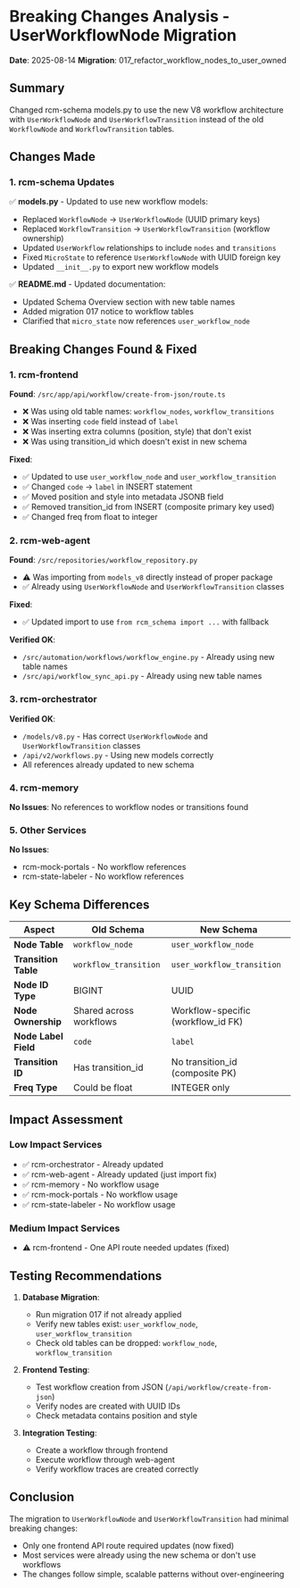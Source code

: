 # Breaking Changes Analysis - UserWorkflowNode Migration

**Date**: 2025-08-14
**Migration**: 017_refactor_workflow_nodes_to_user_owned

## Summary

Changed rcm-schema models.py to use the new V8 workflow architecture with `UserWorkflowNode` and `UserWorkflowTransition` instead of the old `WorkflowNode` and `WorkflowTransition` tables.

## Changes Made

### 1. rcm-schema Updates
✅ **models.py** - Updated to use new workflow models:
- Replaced `WorkflowNode` → `UserWorkflowNode` (UUID primary keys)
- Replaced `WorkflowTransition` → `UserWorkflowTransition` (workflow ownership)
- Updated `UserWorkflow` relationships to include `nodes` and `transitions`
- Fixed `MicroState` to reference `UserWorkflowNode` with UUID foreign key
- Updated `__init__.py` to export new workflow models

✅ **README.md** - Updated documentation:
- Updated Schema Overview section with new table names
- Added migration 017 notice to workflow tables
- Clarified that `micro_state` now references `user_workflow_node`

## Breaking Changes Found & Fixed

### 1. rcm-frontend
**Found**: `/src/app/api/workflow/create-from-json/route.ts`
- ❌ Was using old table names: `workflow_nodes`, `workflow_transitions`
- ❌ Was inserting `code` field instead of `label`
- ❌ Was inserting extra columns (position, style) that don't exist
- ❌ Was using transition_id which doesn't exist in new schema

**Fixed**:
- ✅ Updated to use `user_workflow_node` and `user_workflow_transition`
- ✅ Changed `code` → `label` in INSERT statement
- ✅ Moved position and style into metadata JSONB field
- ✅ Removed transition_id from INSERT (composite primary key used)
- ✅ Changed freq from float to integer

### 2. rcm-web-agent
**Found**: `/src/repositories/workflow_repository.py`
- ⚠️ Was importing from `models_v8` directly instead of proper package
- ✅ Already using `UserWorkflowNode` and `UserWorkflowTransition` classes

**Fixed**:
- ✅ Updated import to use `from rcm_schema import ...` with fallback

**Verified OK**:
- `/src/automation/workflows/workflow_engine.py` - Already using new table names
- `/src/api/workflow_sync_api.py` - Already using new table names

### 3. rcm-orchestrator
**Verified OK**:
- `/models/v8.py` - Has correct `UserWorkflowNode` and `UserWorkflowTransition` classes
- `/api/v2/workflows.py` - Using new models correctly
- All references already updated to new schema

### 4. rcm-memory
**No Issues**: No references to workflow nodes or transitions found

### 5. Other Services
**No Issues**: 
- rcm-mock-portals - No workflow references
- rcm-state-labeler - No workflow references

## Key Schema Differences

| Aspect | Old Schema | New Schema |
|--------|------------|------------|
| **Node Table** | `workflow_node` | `user_workflow_node` |
| **Transition Table** | `workflow_transition` | `user_workflow_transition` |
| **Node ID Type** | BIGINT | UUID |
| **Node Ownership** | Shared across workflows | Workflow-specific (workflow_id FK) |
| **Node Label Field** | `code` | `label` |
| **Transition ID** | Has transition_id | No transition_id (composite PK) |
| **Freq Type** | Could be float | INTEGER only |

## Impact Assessment

### Low Impact Services
- ✅ rcm-orchestrator - Already updated
- ✅ rcm-web-agent - Already updated (just import fix)
- ✅ rcm-memory - No workflow usage
- ✅ rcm-mock-portals - No workflow usage
- ✅ rcm-state-labeler - No workflow usage

### Medium Impact Services
- ⚠️ rcm-frontend - One API route needed updates (fixed)

## Testing Recommendations

1. **Database Migration**:
   - Run migration 017 if not already applied
   - Verify new tables exist: `user_workflow_node`, `user_workflow_transition`
   - Check old tables can be dropped: `workflow_node`, `workflow_transition`

2. **Frontend Testing**:
   - Test workflow creation from JSON (`/api/workflow/create-from-json`)
   - Verify nodes are created with UUID IDs
   - Check metadata contains position and style

3. **Integration Testing**:
   - Create a workflow through frontend
   - Execute workflow through web-agent
   - Verify workflow traces are created correctly

## Conclusion

The migration to `UserWorkflowNode` and `UserWorkflowTransition` had minimal breaking changes:
- Only one frontend API route required updates (now fixed)
- Most services were already using the new schema or don't use workflows
- The changes follow simple, scalable patterns without over-engineering